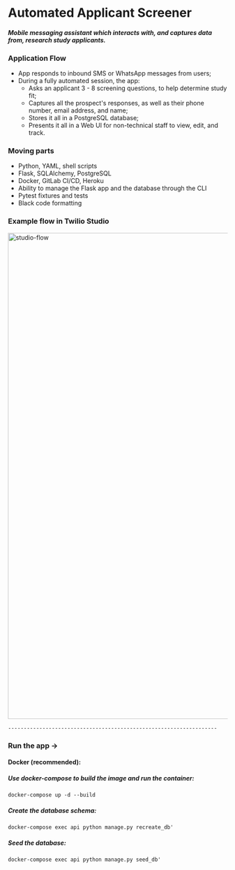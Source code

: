 # Automated Applicant Screener


#### _Mobile messaging assistant which interacts with, and captures data from, research study applicants._ 

### Application Flow
- App responds to inbound SMS or WhatsApp messages from users; 
- During a fully automated session, the app: 
    - Asks an applicant 3 - 8 screening questions, to help determine study fit;
    - Captures all the prospect's responses, as well as their phone number, email address, and name;
    - Stores it all in a PostgreSQL database;
    - Presents it all in a Web UI for non-technical staff to view, edit, and track. 

### Moving parts
- Python, YAML, shell scripts
- Flask, SQLAlchemy, PostgreSQL
- Docker, GitLab CI/CD, Heroku
- Ability to manage the Flask app and the database through the CLI
- Pytest fixtures and tests
- Black code formatting

### Example flow in Twilio Studio
<img width="1113" alt="studio-flow" src="https://user-images.githubusercontent.com/30704684/127727631-6421e7cd-7439-4186-ab63-ae8eb6602fc3.png">


```
-------------------------------------------------------------------
```

### Run the app ->

#### Docker (recommended):
##### Use docker-compose to build the image and run the container:
```
docker-compose up -d --build
```

##### Create the database schema:
```
docker-compose exec api python manage.py recreate_db'
```
    
##### Seed the database:
```
docker-compose exec api python manage.py seed_db'
```
